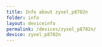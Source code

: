 ```yaml
---
title: Info about zyxel_p8702n
folder: info
layout: deviceinfo
permalink: /devices/zyxel_p8702n/
device: zyxel_p8702n
---
```

